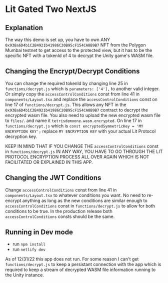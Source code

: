 # Lit Gated Two NextJS  

## Explanation

The way this demo is set up, you have to own ANY `0x93Ba6D4b1C2B4921b41986C20B95cF154CA8B9B7` NFT from the Polygon Mumbai testnet to get access to the protected view, but it has to be the specific NFT with a tokenId of 4 to decrypt the Unity game's WASM file.  

## Changing the Encrypt/Decrypt Conditions

You can change the required tokenId by changing line 25 in `functions/decrypt.js` which is `parameters: ['4'],` to another valid integer. Or simply copy the `accessControlConditions` const from line 41 in `components/Layout.tsx` and replace the `accessControlConditions` const on line 17 of `functions/decrypt.js`. This allows any NFT in the `0x93Ba6D4b1C2B4921b41986C20B95cF154CA8B9B7` contract to decrypt the encrypted wasm file. You also need to upload the new encrypted wasm file to `files/`. and name it `tetrisdemoone.wasm.encrypted`. On line 17 in `functions/decrypt.js` which is `const encryptedSymmetricKey = 'MY ENCRYPTION KEY';` replace `MY ENCRYPTION KEY` with your actual Lit Protocol decryption key.  

KEEP IN MIND THAT IF YOU CHANGE THE `accessControlConditions` const in `functions/decrypt.js` IN ANY WAY, YOU HAVE TO GO THROUGH THE LIT PROTOCOL ENCRYPTION PROCESS ALL OVER AGAIN WHICH IS NOT FACILITATED OR EXPLAINED IN THIS APP.  

## Changing the JWT Conditions  

Change `accessControlConditions` const from line 41 in `components/Layout.tsx` to whatever conditions you want. No need to re-encrypt anything as long as the new conditions are similar enough to `accessControlConditions` const in `functions/decrypt.js` to allow for both conditions to be true. In the production release both `accessControlConditions` consts should be the same.  

## Running in Dev mode  
 - run `npm install`  
 - run `netlify dev`  

As of 12/31/22 this app does not run. For some reason I can't get `functions/decrypt.js` to keep a persistant connection with the app which is required to keep a stream of decrypted WASM file information running to the Unity instance.